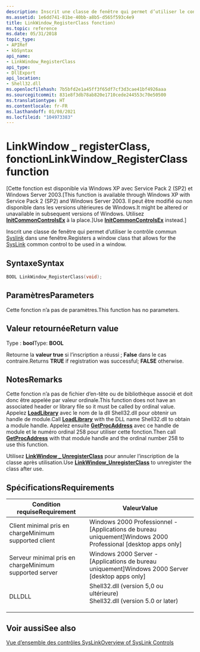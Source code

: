 ```yaml
---
description: Inscrit une classe de fenêtre qui permet d’utiliser le contrôle commun SysLink dans une fenêtre.
ms.assetid: 1e6dd741-81be-40bb-a8b5-d565f593c4e9
title: LinkWindow_RegisterClass fonction)
ms.topic: reference
ms.date: 05/31/2018
topic_type:
- APIRef
- kbSyntax
api_name:
- LinkWindow_RegisterClass
api_type:
- DllExport
api_location:
- Shell32.dll
ms.openlocfilehash: 7b5bfd2e1a45ff3f65df7cf3d3cae41bf4926aaa
ms.sourcegitcommit: 831e8f3db78ab820e1710cede244553c70e50500
ms.translationtype: HT
ms.contentlocale: fr-FR
ms.lasthandoff: 01/08/2021
ms.locfileid: "104973383"
---
```

# <a name="linkwindow_registerclass-function"></a><span data-ttu-id="103b7-103">LinkWindow \_ registerClass, fonction</span><span class="sxs-lookup"><span data-stu-id="103b7-103">LinkWindow\_RegisterClass function</span></span>

<span data-ttu-id="103b7-104">\[Cette fonction est disponible via Windows XP avec Service Pack 2 (SP2) et Windows Server 2003.</span><span class="sxs-lookup"><span data-stu-id="103b7-104">\[This function is available through Windows XP with Service Pack 2 (SP2) and Windows Server 2003.</span></span> <span data-ttu-id="103b7-105">Il peut être modifié ou non disponible dans les versions ultérieures de Windows.</span><span class="sxs-lookup"><span data-stu-id="103b7-105">It might be altered or unavailable in subsequent versions of Windows.</span></span> <span data-ttu-id="103b7-106">Utilisez [**InitCommonControlsEx**](/windows/win32/api/commctrl/nf-commctrl-initcommoncontrolsex) à la place.\]</span><span class="sxs-lookup"><span data-stu-id="103b7-106">Use [**InitCommonControlsEx**](/windows/win32/api/commctrl/nf-commctrl-initcommoncontrolsex) instead.\]</span></span>

<span data-ttu-id="103b7-107">Inscrit une classe de fenêtre qui permet d’utiliser le contrôle commun [Syslink](../controls/syslink-overview.md) dans une fenêtre.</span><span class="sxs-lookup"><span data-stu-id="103b7-107">Registers a window class that allows for the [SysLink](../controls/syslink-overview.md) common control to be used in a window.</span></span>

## <a name="syntax"></a><span data-ttu-id="103b7-108">Syntaxe</span><span class="sxs-lookup"><span data-stu-id="103b7-108">Syntax</span></span>


```C++
BOOL LinkWindow_RegisterClass(void);
```



## <a name="parameters"></a><span data-ttu-id="103b7-109">Paramètres</span><span class="sxs-lookup"><span data-stu-id="103b7-109">Parameters</span></span>

<span data-ttu-id="103b7-110">Cette fonction n’a pas de paramètres.</span><span class="sxs-lookup"><span data-stu-id="103b7-110">This function has no parameters.</span></span>

## <a name="return-value"></a><span data-ttu-id="103b7-111">Valeur retournée</span><span class="sxs-lookup"><span data-stu-id="103b7-111">Return value</span></span>

<span data-ttu-id="103b7-112">Type : **bool**</span><span class="sxs-lookup"><span data-stu-id="103b7-112">Type: **BOOL**</span></span>

<span data-ttu-id="103b7-113">Retourne la **valeur true** si l’inscription a réussi ; **False** dans le cas contraire.</span><span class="sxs-lookup"><span data-stu-id="103b7-113">Returns **TRUE** if registration was successful; **FALSE** otherwise.</span></span>

## <a name="remarks"></a><span data-ttu-id="103b7-114">Notes</span><span class="sxs-lookup"><span data-stu-id="103b7-114">Remarks</span></span>

<span data-ttu-id="103b7-115">Cette fonction n’a pas de fichier d’en-tête ou de bibliothèque associé et doit donc être appelée par valeur ordinale.</span><span class="sxs-lookup"><span data-stu-id="103b7-115">This function does not have an associated header or library file so it must be called by ordinal value.</span></span> <span data-ttu-id="103b7-116">Appelez [**LoadLibrary**](/windows/win32/api/libloaderapi/nf-libloaderapi-loadlibrarya) avec le nom de la dll Shell32.dll pour obtenir un handle de module.</span><span class="sxs-lookup"><span data-stu-id="103b7-116">Call [**LoadLibrary**](/windows/win32/api/libloaderapi/nf-libloaderapi-loadlibrarya) with the DLL name Shell32.dll to obtain a module handle.</span></span> <span data-ttu-id="103b7-117">Appelez ensuite [**GetProcAddress**](/windows/win32/api/libloaderapi/nf-libloaderapi-getprocaddress) avec ce handle de module et le numéro ordinal 258 pour utiliser cette fonction.</span><span class="sxs-lookup"><span data-stu-id="103b7-117">Then call [**GetProcAddress**](/windows/win32/api/libloaderapi/nf-libloaderapi-getprocaddress) with that module handle and the ordinal number 258 to use this function.</span></span>

<span data-ttu-id="103b7-118">Utilisez [**LinkWindow \_ UnregisterClass**](linkwindow-unregisterclass.md) pour annuler l’inscription de la classe après utilisation.</span><span class="sxs-lookup"><span data-stu-id="103b7-118">Use [**LinkWindow\_UnregisterClass**](linkwindow-unregisterclass.md) to unregister the class after use.</span></span>

## <a name="requirements"></a><span data-ttu-id="103b7-119">Spécifications</span><span class="sxs-lookup"><span data-stu-id="103b7-119">Requirements</span></span>



| <span data-ttu-id="103b7-120">Condition requise</span><span class="sxs-lookup"><span data-stu-id="103b7-120">Requirement</span></span> | <span data-ttu-id="103b7-121">Valeur</span><span class="sxs-lookup"><span data-stu-id="103b7-121">Value</span></span> |
|-------------------------------------|---------------------------------------------------------------------------------------------------------------|
| <span data-ttu-id="103b7-122">Client minimal pris en charge</span><span class="sxs-lookup"><span data-stu-id="103b7-122">Minimum supported client</span></span><br/> | <span data-ttu-id="103b7-123">Windows 2000 Professionnel - \[Applications de bureau uniquement\]</span><span class="sxs-lookup"><span data-stu-id="103b7-123">Windows 2000 Professional \[desktop apps only\]</span></span><br/>                                                    |
| <span data-ttu-id="103b7-124">Serveur minimal pris en charge</span><span class="sxs-lookup"><span data-stu-id="103b7-124">Minimum supported server</span></span><br/> | <span data-ttu-id="103b7-125">Windows 2000 Server - \[Applications de bureau uniquement\]</span><span class="sxs-lookup"><span data-stu-id="103b7-125">Windows 2000 Server \[desktop apps only\]</span></span><br/>                                                          |
| <span data-ttu-id="103b7-126">DLL</span><span class="sxs-lookup"><span data-stu-id="103b7-126">DLL</span></span><br/>                      | <dl> <span data-ttu-id="103b7-127"><dt>Shell32.dll (version 5,0 ou ultérieure)</dt></span><span class="sxs-lookup"><span data-stu-id="103b7-127"><dt>Shell32.dll (version 5.0 or later)</dt></span></span> </dl> |



## <a name="see-also"></a><span data-ttu-id="103b7-128">Voir aussi</span><span class="sxs-lookup"><span data-stu-id="103b7-128">See also</span></span>

<dl> <dt>

[<span data-ttu-id="103b7-129">Vue d’ensemble des contrôles SysLink</span><span class="sxs-lookup"><span data-stu-id="103b7-129">Overview of SysLink Controls</span></span>](../controls/syslink-overview.md)
</dt> </dl>

 

 

